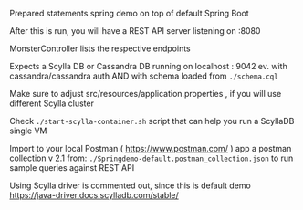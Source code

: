 Prepared statements spring demo on top of default Spring Boot

After this is run, you will have a REST API server
listening on :8080

MonsterController lists the respective endpoints

Expects a Scylla DB or Cassandra DB running on
localhost : 9042
ev. with cassandra/cassandra auth
AND with schema loaded from `./schema.cql`

Make sure to adjust src/resources/application.properties , if you will use different Scylla cluster

Check `./start-scylla-container.sh` script that can help you run a ScyllaDB single VM

Import to your local Postman ( https://www.postman.com/ ) app a postman collection v 2.1 from:
`./Springdemo-default.postman_collection.json`
to run sample queries against REST API

Using Scylla driver is commented out, since this is default demo
https://java-driver.docs.scylladb.com/stable/